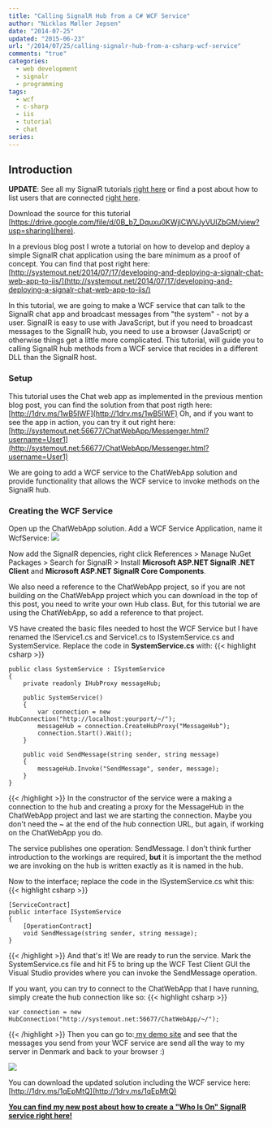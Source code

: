 ```yaml
---
title: "Calling SignalR Hub from a C# WCF Service"
author: "Nicklas Møller Jepsen"
date: "2014-07-25"
updated: "2015-06-23"
url: "/2014/07/25/calling-signalr-hub-from-a-csharp-wcf-service"
comments: "true"
categories:
  - web development
  - signalr
  - programming
tags:
  - wcf
  - c-sharp
  - iis
  - tutorial
  - chat
series:
---
```

## Introduction
**UPDATE**: See all my SignalR tutorials [right here](http://systemout.net/categories/signalr/) or find a post about how to list users that are connected [right here](http://systemout.net/2015/06/10/developing-a-who-is-on-chat-web-app-using-signalr-and-wpf/).

Download the source for this tutorial [https://drive.google.com/file/d/0B_b7_Dquxu0KWjlCWVJyVUlZbGM/view?usp=sharing](here).

In a previous blog post I wrote a tutorial on how to develop and deploy a simple SignalR chat application using the bare minimum as a proof of concept. You can find that post right here: [http://systemout.net/2014/07/17/developing-and-deploying-a-signalr-chat-web-app-to-iis/](http://systemout.net/2014/07/17/developing-and-deploying-a-signalr-chat-web-app-to-iis/)

In this tutorial, we are going to make a WCF service that can talk to the SignalR chat app and broadcast messages from "the system" - not by a user.
SignalR is easy to use with JavaScript, but if you need to broadcast messages to the SignalR hub, you need to use a browser (JavaScript) or otherwise things get a little more complicated.
This tutorial, will guide you to calling SignalR hub methods from a WCF service that recides in a different DLL than the SignalR host.<!--more-->

### Setup
This tutorial uses the Chat web app as implemented in the previous mention blog post, you can find the solution from that post rigth here: [http://1drv.ms/1wB5IWF](http://1drv.ms/1wB5IWF)
Oh, and if you want to see the app in action, you can try it out right here: [http://systemout.net:56677/ChatWebApp/Messenger.html?username=User1](http://systemout.net:56677/ChatWebApp/Messenger.html?username=User1)

We are going to add a WCF service to the ChatWebApp solution and provide functionality that allows the WCF service to invoke methods on the SignalR hub.

### Creating the WCF Service
Open up the ChatWebApp solution.
Add a WCF Service Application, name it WcfService:
![](http://systemout.net/images/SignalRCreateWcfServiceProject.png)

Now add the SignalR depencies, right click References > Manage NuGet Packages > Search for SignalR > Install **Microsoft ASP.NET SignalR .NET Client** and **Microsoft ASP.NET SignalR Core Components**.

We also need a reference to the ChatWebApp project, so if you are not building on the ChatWebApp project which you can download in the top of this post, you need to write your own Hub class. But, for this tutorial we are using the ChatWebApp, so add a reference to that project.

<script async src="//pagead2.googlesyndication.com/pagead/js/adsbygoogle.js"></script>
<!-- ResponsiveHeader -->
<ins class="adsbygoogle"
     style="display:block"
     data-ad-client="ca-pub-5807169669170468"
     data-ad-slot="5652122954"
     data-ad-format="auto"></ins>
<script>
(adsbygoogle = window.adsbygoogle || []).push({});
</script>

VS have created the basic files needed to host the WCF Service but I have renamed the IService1.cs and Service1.cs to ISystemService.cs and SystemService.
Replace the code in **SystemService.cs** with:
{{< highlight  csharp >}}

    public class SystemService : ISystemService
    {
        private readonly IHubProxy messageHub;

        public SystemService()
        {
            var connection = new HubConnection("http://localhost:yourport/~/");
            messageHub = connection.CreateHubProxy("MessageHub");
            connection.Start().Wait();
        }

        public void SendMessage(string sender, string message)
        {
            messageHub.Invoke("SendMessage", sender, message);
        }
    }
{{< /highlight >}}
In the constructor of the service were a making a connection to the hub and creating a proxy for the MessageHub in the ChatWebApp project and last we are starting the connection.
Maybe you don't need the ~ at the end of the hub connection URL, but again, if working on the ChatWebApp you do.

The service publishes one operation: SendMessage. I don't think further introduction to the workings are required, **but** it is important the the method we are invoking on the hub is written exactly as it is named in the hub.

Now to the interface; replace the code in the ISystemService.cs whit this:
{{< highlight  csharp >}}

    [ServiceContract]
    public interface ISystemService
    {
        [OperationContract]
        void SendMessage(string sender, string message);
    }
{{< /highlight >}}
And that's it! We are ready to run the service.
Mark the SystemService.cs file and hit F5 to bring up the WCF Test Client GUI the Visual Studio provides where you can invoke the SendMessage operation.

If you want, you can try to connect to the ChatWebApp that I have running, simply create the hub connection like so:
{{< highlight  csharp >}}

	var connection = new HubConnection("http://systemout.net:56677/ChatWebApp/~/");
{{< /highlight >}}
Then you can go to:<a href="http://systemout.net:56677/ChatWebApp/Messenger.html?username=user1" target="_blank"> my demo site</a> and see that the messages you send from your WCF service are send all the way to my server in Denmark and back to your browser :)

![](http://systemout.net/images/ChromeExample.png)

You can download the updated solution including the WCF service here: [http://1drv.ms/1qEpMtQ](http://1drv.ms/1qEpMtQ)

**[You can find my new post about how to create a "Who Is On" SignalR service right here!](http://systemout.net/2015/06/10/developing-a-who-is-on-chat-web-app-using-signalr-and-wpf/)**

